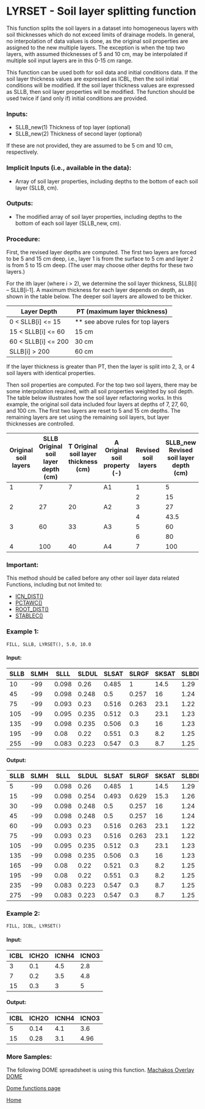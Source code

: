 # LYRSET - Soil layer splitting function

This function splits the soil layers in a dataset into homogeneous layers with soil thicknesses which do not exceed limits of drainage models. In general, no interpolation of data values is done, as the original soil properties are assigned to the new multiple layers. The exception is when the top two layers, with assumed thicknesses of 5 and 10 cm, may be interpolated if multiple soil input layers are in this 0-15 cm range.

This function can be used both for soil data and initial conditions data. If the soil layer thickness values are expressed as ICBL, then the soil initial conditions will be modified. If the soil layer thickness values are expressed as SLLB, then soil layer properties will be modified. The function should be used twice if (and only if) initial conditions are provided. 

### Inputs:
* SLLB_new(1) Thickness of top layer (optional)
* SLLB_new(2) Thickness of second layer (optional)

If these are not provided, they are assumed to be 5 cm and 10 cm, respectively.

### Implicit Inputs (i.e., available in the data):
* Array of soil layer properties, including depths to the bottom of each soil layer (SLLB, cm).

### Outputs:
* The modified array of soil layer properties, including depths to the bottom of each soil layer (SLLB_new, cm).

### Procedure:
First, the revised layer depths are computed. The first two layers are forced to be 5 and 15 cm deep, i.e., layer 1 is from the surface to 5 cm and layer 2 is from 5 to 15 cm deep. (The user may choose other depths for these two layers.) 

For the ith layer (where i > 2), we determine the soil layer thickness, SLLB[i] – SLLB[i-1]. A maximum thickness for each layer depends on depth, as shown in the table below. The deeper soil layers are allowed to be thicker.  

| Layer Depth         | PT (maximum layer thickness)      |
| ------------------- | --------------------------------- |
|  0 < SLLB[i] <= 15  | ** see above rules for top layers |
| 15 < SLLB[i] <= 60  | 15 cm                             |
| 60 < SLLB[i] <= 200 | 30 cm                             |
|      SLLB[i] > 200  | 60 cm                             |

If the layer thickness is greater than PT, then the layer is split into 2, 3, or 4 soil layers with identical properties.

Then soil properties are computed. For the top two soil layers, there may be some interpolation required, with all soil properties weighted by soil depth. The table below illustrates how the soil layer refactoring works. In this example, the original soil data included four layers at depths of 7, 27, 60, and 100 cm. The first two layers are reset to 5 and 15 cm depths. The remaining layers are set using the remaining soil layers, but layer thicknesses are controlled.

| Original soil layers | SLLB Original soil layer depth (cm) | T Original soil layer thickness (cm) | A Original soil property (-) | Revised soil layers | SLLB_new Revised soil layer depth (cm) | T_new Revised soil layer thicknesses| A_new Revised soil property|
|-|-|-|-|-|-|-|-|
|1|7|7|A1|1|5|5|A1|
|||||2|15|10|(2*A1+8*A2)/10|
|2|27|20|A2|3|27|12|A2|
|||||4|43.5|16.5|A3|
|3|60|33|A3|5|60|16.5|A3|
|||||6|80|20|A4|
|4|100|40|A4|7|100|20|A4|

### Important:
This method should be called before any other soil layer data related Functions, including but not limited to:

* [ICN_DIST()](DOME_ICN_DIST.md)
* [PCTAWC()](DOME_PCTAWC.md)
* [ROOT_DIST()](DOME_ROOT_DIST.md)
* [STABLEC()](DOME_STABLEC.md)

### Example 1:
```
FILL, SLLB, LYRSET(), 5.0, 10.0
```
 
#### Input:

|SLLB|SLMH|SLLL|SLDUL|SLSAT|SLRGF|SKSAT|SLBDM|SLOC|SLCLY|SLSIL|SLCF|SLNI|SLPHW|SLPHB|SLCEC|SLADC|
|-|-|-|-|-|-|-|-|-|-|-|-|-|-|-|-|-|
|10|-99|0.098|0.26|0.485|1|14.5|1.29|0.5|14.1|51.9|-99|-99|8.1|1|-99|-99|
|45|-99|0.098|0.248|0.5|0.257|16|1.24|0.4|11.5|53.3|-99|-99|8.1|1|-99|-99|
|75|-99|0.093|0.23|0.516|0.263|23.1|1.22|0.2|10.2|57.7|-99|-99|8.3|1|-99|-99|
|105|-99|0.095|0.235|0.512|0.3|23.1|1.23|0.1|13.5|50.9|-99|-99|8.3|1|-99|-99|
|135|-99|0.098|0.235|0.506|0.3|16|1.23|0.01|8.4|55.4|-99|-99|8.4|1|-99|-99|
|195|-99|0.08|0.22|0.551|0.3|8.2|1.25|0.01|10.3|53.1|-99|-99|8.3|1|-99|-99|
|255|-99|0.083|0.223|0.547|0.3|8.7|1.25|0.01|9.6|52.8|-99|-99|8.3|0.2|-99|-99|

#### Output:

|SLLB|SLMH|SLLL|SLDUL|SLSAT|SLRGF|SKSAT|SLBDM|SLOC|SLCLY|SLSIL|SLCF|SLNI|SLPHW|SLPHB|SLCEC|SLADC|
|-|-|-|-|-|-|-|-|-|-|-|-|-|-|-|-|-|
|5|-99|0.098|0.26|0.485|1|14.5|1.29|0.5|14.1|51.9|-99|-99|8.1|1|-99|-99|
|15|-99|0.098|0.254|0.493|0.629|15.3|1.26|0.45|12.8|52.6|-99|-99|8.1|1|-99|-99|
|30|-99|0.098|0.248|0.5|0.257|16|1.24|0.4|11.5|53.3|-99|-99|8.1|1|-99|-99|
|45|-99|0.098|0.248|0.5|0.257|16|1.24|0.4|11.5|53.3|-99|-99|8.1|1|-99|-99|
|60|-99|0.093|0.23|0.516|0.263|23.1|1.22|0.2|10.2|57.7|-99|-99|8.3|1|-99|-99|
|75|-99|0.093|0.23|0.516|0.263|23.1|1.22|0.2|10.2|57.7|-99|-99|8.3|1|-99|-99|
|105|-99|0.095|0.235|0.512|0.3|23.1|1.23|0.1|13.5|50.9|-99|-99|8.3|1|-99|-99|
|135|-99|0.098|0.235|0.506|0.3|16|1.23|0.01|8.4|55.4|-99|-99|8.4|1|-99|-99|
|165|-99|0.08|0.22|0.521|0.3|8.2|1.25|0.01|10.3|53.1|-99|-99|8.3|1|-99|-99|
|195|-99|0.08|0.22|0.551|0.3|8.2|1.25|0.01|10.3|53.1|-99|-99|8.3|1|-99|-99|
|235|-99|0.083|0.223|0.547|0.3|8.7|1.25|0.01|9.6|52.8|-99|-99|8.3|0.2|-99|-99|
|275|-99|0.083|0.223|0.547|0.3|8.7|1.25|0.01|9.6|52.8|-99|-99|8.3|0.2|-99|-99|
 
### Example 2:
```
FILL, ICBL, LYRSET()
```

#### Input:

|ICBL|ICH2O|ICNH4|ICNO3|
|-|-|-|-|
|3|0.1|4.5|2.8|
|7|0.2|3.5|4.8|
|15|0.3|3|5|
 
#### Output:

|ICBL|ICH2O|ICNH4|ICNO3|
|-|-|-|-|
|5|0.14|4.1|3.6|
|15|0.28|3.1|4.96|


### More Samples:
The following DOME spreadsheet is using this function.
[Machakos Overlay DOME](https://github.com/agmip/json-translation-samples/blob/master/Maize_Machakos/raw/Field_Overlay-Machakos-MAZ.xlsx?raw=true)

[Dome functions page](DOME_functions.md)

[Home](index.md)

